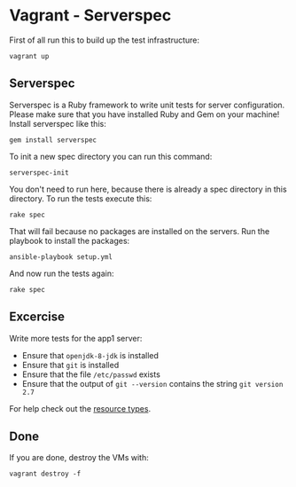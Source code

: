 # Vagrant - Serverspec

First of all run this to build up the test infrastructure:

```
vagrant up
```

## Serverspec

Serverspec is a Ruby framework to write unit tests for server configuration.
Please make sure that you have installed Ruby and Gem on your machine!
Install serverspec like this:

```
gem install serverspec
```

To init a new spec directory you can run this command:

```
serverspec-init
```

You don't need to run here, because there is already a spec directory in this directory.
To run the tests execute this:

```
rake spec
```

That will fail because no packages are installed on the servers. Run
the playbook to install the packages:

```
ansible-playbook setup.yml
```

And now run the tests again:

```
rake spec
```

## Excercise

Write more tests for the app1 server:

 - Ensure that `openjdk-8-jdk` is installed
 - Ensure that `git` is installed
 - Ensure that the file `/etc/passwd` exists
 - Ensure that the output of `git --version` contains the string `git version 2.7`

For help check out the [resource types](http://serverspec.org/resource_types.html).

## Done

If you are done, destroy the VMs with:

```
vagrant destroy -f
```
